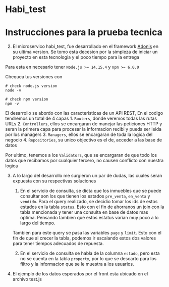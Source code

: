 # Habi_test

# Instrucciones para la prueba tecnica

2. El microservico habi_test, fue desarrollado en el framework [Adonis](https://adonisjs.com/) en su ultima version. Se tomo esta decesion por la simpleza de iniciar un proyecto en esta tecnologia y el poco tiempo para la entrega

Para esta en necesario tener `Node.js >= 14.15.4` y `npm >= 6.0.0`

Chequea tus versiones con

```
# check node.js version
node -v

# check npm version
npm -v

```

El desarrollo se abordo con las caracteristicas de un API REST, En el codigo tendremos un total de 4 capas 1. `Routers`, donde veremos todas las rutas URLs 2. `Controllers`, ellos se encargaran de manejar las peticiones HTTP y seran la primera capa para procesar la informacion recibi y pueda ser leida por los managers 3. `Managers`, ellos se encargaran de toda la logica del negocio 4. `Repositories`, su unico objectivo es el de, acceder a las base de datos

Por ultimo, tenemos a los `Validators`, que se encargaran de que todo los datos que recibamos por cualquier tercero, no causen conflicto con nuestra logica

3. A lo largo del desarrollo me surgieron un par de dudas, las cuales seran expuesta con su respectivas soluciones

   1. En el servicio de consulta, se dicta que los inmuebles que se puede consultar son los que tienen los estados `pre_venta`, `en_venta` y `vendido`. Para el query realizado, se decidio tomar los ids de estos estados en la tabla `status`. Esto con el fin de ahorranos un join con la tabla mencionada y tener una consulta en base de datos mas optima. Pensando tambien que estos estatus varian muy poco a lo largo del tiempo.

   Tambien para este query se pasa las variables `page` y `limit`. Esto con el fin de que al crecer la tabla, podemos ir escalando estos dos valores para tener tiempos adecuados de repuesta.

   2. En el servicio de consulta se habla de la columna `estado`, pero esta no se cuenta en la tabla `property`, por lo que se descarto para los filtro y la informacion que se le muestra a los usuarios.

4. El ejemplo de los datos esperados por el front esta ubicado en el archivo test.js
